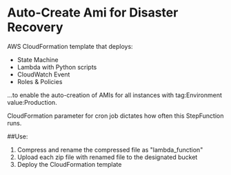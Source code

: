# Auto-Create Ami for Disaster Recovery

AWS CloudFormation template that deploys:

- State Machine
- Lambda with Python scripts
- CloudWatch Event 
- Roles & Policies

...to enable the auto-creation of AMIs for all instances with tag:Environment value:Production.

CloudFormation parameter for cron job dictates how often this StepFunction runs.

##Use:
1) Compress and rename the compressed file as "lambda_function"
2) Upload each zip file with renamed file to the designated bucket
3) Deploy the CloudFormation template

